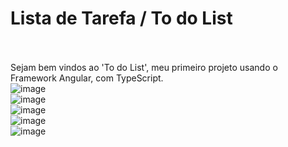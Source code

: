 # Lista de Tarefa / To do List
<br><br>
Sejam bem vindos ao 'To do List', meu primeiro projeto usando o Framework Angular, com TypeScript.
<br>
![image](https://user-images.githubusercontent.com/63565141/232962923-e4135c21-6209-4634-9154-5208728eb7fa.png)
<br>
![image](https://user-images.githubusercontent.com/63565141/232455648-dd058e7b-6b7f-4296-83b2-7c721a1f49f0.png)
<br>
![image](https://user-images.githubusercontent.com/63565141/232457379-775a24bd-1c96-4e2d-84fa-3841264d30fe.png)
<br>
![image](https://user-images.githubusercontent.com/63565141/232457757-1414359b-261a-4b2f-9e6f-d22823c93c33.png)
<br>
![image](https://user-images.githubusercontent.com/63565141/232460912-a8f75c0d-cd13-47df-a121-a12cef6e7eb8.png)

